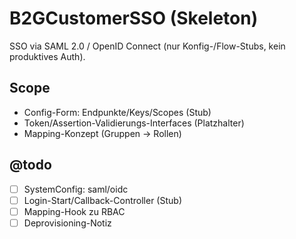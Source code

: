 # B2GCustomerSSO (Skeleton)
SSO via SAML 2.0 / OpenID Connect (nur Konfig-/Flow-Stubs, kein produktives Auth).

## Scope
- Config-Form: Endpunkte/Keys/Scopes (Stub)
- Token/Assertion-Validierungs-Interfaces (Platzhalter)
- Mapping-Konzept (Gruppen → Rollen)

## @todo
- [ ] SystemConfig: saml/oidc
- [ ] Login-Start/Callback-Controller (Stub)
- [ ] Mapping-Hook zu RBAC
- [ ] Deprovisioning-Notiz
